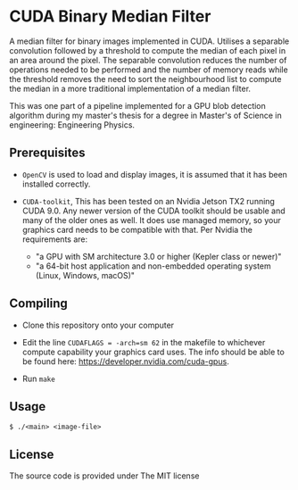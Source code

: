# CUDA Binary Median Filter

A median filter for binary images implemented in CUDA. Utilises a separable convolution followed by a threshold to compute the median of each pixel in an area around the pixel. The separable convolution reduces the number of operations needed to be performed and the number of memory reads while the threshold removes the need to sort the neighbourhood list to compute the median in a more traditional implementation of a median filter.

This was one part of a pipeline implemented for a GPU blob detection algorithm during my master's thesis for a degree in Master's of Science in engineering: Engineering Physics.

## Prerequisites

* `OpenCV` is used to load and display images, it is assumed that it has been installed correctly.
* `CUDA-toolkit`, This has been tested on an Nvidia Jetson TX2 running CUDA 9.0. Any newer version of the CUDA toolkit should be usable and many of the older ones as well. It does use managed memory, so your graphics card needs to be compatible with that. Per Nvidia the requirements are:

    * "a GPU with SM architecture 3.0 or higher (Kepler class or newer)"
    * "a 64-bit host application and non-embedded operating system (Linux, Windows, macOS)"

## Compiling

* Clone this repository onto your computer

* Edit the line `CUDAFLAGS = -arch=sm 62` in the makefile to whichever compute capability your graphics card uses. The info should be able to be found here: <https://developer.nvidia.com/cuda-gpus>.

* Run `make`

## Usage

`$ ./<main> <image-file>`

## License

The source code is provided under The MIT license
